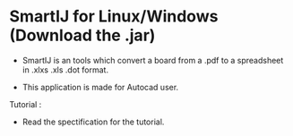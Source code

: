 # SmartIJ for Linux/Windows (Download the .jar)

- SmartIJ is an tools which convert
  a board from a .pdf to a spreadsheet
  in .xlxs .xls .dot format.
  
- This application is made for Autocad
  user.


Tutorial : 
  - Read the spectification for the tutorial.

